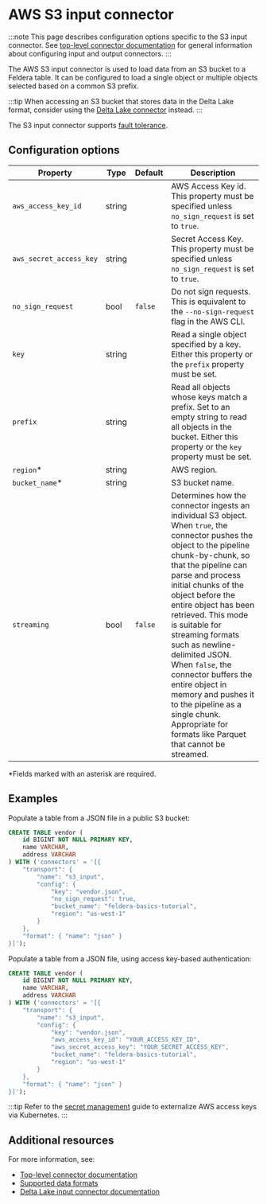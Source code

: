 # AWS S3 input connector

:::note
This page describes configuration options specific to the S3 input connector.
See [top-level connector documentation](/connectors/) for general information
about configuring input and output connectors.
:::

The AWS S3 input connector is used to load data from an S3 bucket to a Feldera table.
It can be configured to load a single object or multiple objects selected based on a
common S3 prefix.

:::tip
When accessing an S3 bucket that stores data in the Delta Lake format, consider
using the [Delta Lake connector](/connectors/sources/delta) instead.
:::

The S3 input connector supports [fault tolerance](..#fault-tolerance).

## Configuration options

| Property                      | Type   | Default    | Description   |
|-------------------------------|--------|------------|---------------|
| `aws_access_key_id`           | string |            | AWS Access Key id. This property must be specified unless `no_sign_request` is set to `true`.|
| `aws_secret_access_key`       | string |            | Secret Access Key. This property must be specified unless `no_sign_request` is set to `true`.|
| `no_sign_request`             | bool   | `false`    | Do not sign requests. This is equivalent to the `--no-sign-request` flag in the AWS CLI. |
| `key`                         | string |            | Read a single object specified by a key. Either this property or the `prefix` property must be set. |
| `prefix`                      | string |            | Read all objects whose keys match a prefix. Set to an empty string to read all objects in the bucket. Either this property or the `key` property must be set. |
| `region`*                     | string |            | AWS region. |
| `bucket_name`*                | string |            | S3 bucket name. |
| `streaming`                   | bool   | `false`    | Determines how the connector ingests an individual S3 object. When `true`, the connector pushes the object to the pipeline chunk-by-chunk, so that the pipeline can parse and process initial chunks of the object before the entire object has been retrieved. This mode is suitable for streaming formats such as newline-delimited JSON. When `false`, the connector buffers the entire object in memory and pushes it to the pipeline as a single chunk. Appropriate for formats like Parquet that cannot be streamed.|

*Fields marked with an asterisk are required.

## Examples

Populate a table from a JSON file in a public S3 bucket:

```sql
CREATE TABLE vendor (
    id BIGINT NOT NULL PRIMARY KEY,
    name VARCHAR,
    address VARCHAR
) WITH ('connectors' = '[{
    "transport": {
        "name": "s3_input",
        "config": {
            "key": "vendor.json",
            "no_sign_request": true,
            "bucket_name": "feldera-basics-tutorial",
            "region": "us-west-1"
        }
    },
    "format": { "name": "json" }
}]');
```

Populate a table from a JSON file, using access key-based authentication:

```sql
CREATE TABLE vendor (
    id BIGINT NOT NULL PRIMARY KEY,
    name VARCHAR,
    address VARCHAR
) WITH ('connectors' = '[{
    "transport": {
        "name": "s3_input",
        "config": {
            "key": "vendor.json",
            "aws_access_key_id": "YOUR_ACCESS_KEY_ID",
            "aws_secret_access_key": "YOUR_SECRET_ACCESS_KEY",
            "bucket_name": "feldera-basics-tutorial",
            "region": "us-west-1"
        }
    },
    "format": { "name": "json" }
}]');
```

:::tip
Refer to the [secret management](../../enterprise/kubernetes-guides/secret-management) guide
to externalize AWS access keys via Kubernetes.
:::


## Additional resources

For more information, see:

* [Top-level connector documentation](/connectors/)
* [Supported data formats](/formats)
* [Delta Lake input connector documentation](/connectors/sources/delta)
